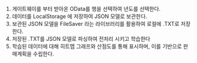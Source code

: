 1. 게이트웨이를 부터 받아온 OData를 행을 선택하여 년도를 선택한다.
2. 데이터를 LocalStorage 에 저장하여 JSON 모델로 보관한다.
3. 보관된 JSON 모델을 FileSaver 라는 라이브러리를 활용하여 로컬에 .TXT로 저장한다.
4. 저장된 .TXT를 JSON 모델로 파싱하여 전처리 시키고 학습한다
5. 학습된 데이터에 대해 히트맵 그래프와 산점도를 통해 표시하며, 이를 기반으로 판매계획을 수립한다.
